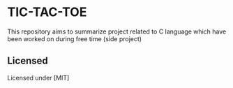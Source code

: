 # TIC-TAC-TOE
This repository aims to summarize project related to C language which have been worked on during free time (side project)


## Licensed
Licensed under [MIT]
